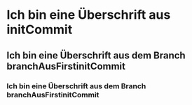# Ich bin eine Überschrift aus initCommit
## Ich bin eine Überschrift aus dem Branch branchAusFirstinitCommit
### Ich bin eine Überschrift aus dem Branch branchAusFirstinitCommit